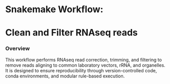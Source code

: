 # Snakemake Workflow: 
# Clean and Filter RNAseq reads

### Overview
This workflow performs RNAseq read correction, trimming, and filtering to remove reads aligning to common laboratory vectors, rRNA, and organelles. It is designed to ensure reproducibility through version-controlled code, conda environments, and modular rule-based execution.
